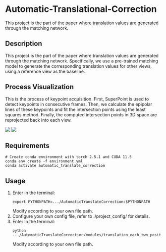# Automatic-Translational-Correction
This project is the part of the paper where translation values are generated through the matching network.
## Description
This project is the part of the paper where translation values are generated through the matching network. Specifically, we use a pre-trained matching model to generate the corresponding translation values for other views, using a reference view as the baseline.
## Process Visualization
This is the process of keypoint acquisition. First, SuperPoint is used to detect keypoints in consecutive frames. Then, we calculate the epipolar lines of these keypoints and fit the intersection points using the least squares method. Finally, the computed intersection points in 3D space are reprojected back into each view.

![](https://github.com/453759/AutomaticTranslationalCorrection/blob/main/public/epipolar_line.gif)
![](https://github.com/453759/AutomaticTranslationalCorrection/blob/main/public/key_points.gif)
## Requirements
```
# Create conda environment with torch 2.5.1 and CUDA 11.5
conda env create -f environment.yml
conda activate automatic_translate_correction
```
## Usage
1. Enter in the terminal:
   ```
   export PYTHONPATH=.../AutomaticTranslateCorrection:$PYTHONPATH
   ```
   Modify according to your own file path.
2. Configure your own config file, refer to ./project_config/ for details.
3. Enter in the terminal:
   ```
   python .../AutomaticTranslateCorrection/modules/translation_each_two_position.py
   ```
   Modify according to your own file path.
